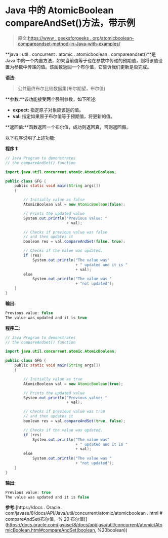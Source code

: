 # Java 中的 AtomicBoolean compareAndSet()方法，带示例

> 原文:[https://www . geeksforgeeks . org/atomicboolean-compareandset-method-in-Java-with-examples/](https://www.geeksforgeeks.org/atomicboolean-compareandset-method-in-java-with-examples/)

**java . util . concurrent . atomic . atomicboolean . compareandset()**是 Java 中的一个内置方法，如果当前值等于也在参数中传递的预期值，则将该值设置为参数中传递的值。该函数返回一个布尔值，它告诉我们更新是否完成。

**语法:**

> 公共最终布尔比较数据集(布尔期望，布尔值)

**参数:**该功能接受两个强制参数，如下所述:

*   **expect:** 指定原子对象应该是的值。
*   **val:** 指定如果原子布尔值等于预期值，将更新的值。

**返回值:**函数返回一个布尔值，成功则返回真，否则返回假。

以下程序说明了上述功能:

**程序 1:**

```java
// Java Program to demonstrates
// the compareAndSet() function

import java.util.concurrent.atomic.AtomicBoolean;

public class GFG {
    public static void main(String args[])
    {

        // Initially value as false
        AtomicBoolean val = new AtomicBoolean(false);

        // Prints the updated value
        System.out.println("Previous value: "
                           + val);

        // Checks if previous value was false
        // and then updates it
        boolean res = val.compareAndSet(false, true);

        // Checks if the value was updated.
        if (res)
            System.out.println("The value was"
                               + " updated and it is "
                               + val);
        else
            System.out.println("The value was "
                               + "not updated");
    }
}
```

**输出:**

```java
Previous value: false
The value was updated and it is true

```

**程序二:**

```java
// Java Program to demonstrates
// the compareAndSet() function

import java.util.concurrent.atomic.AtomicBoolean;

public class GFG {
    public static void main(String args[])
    {

        // Initially value as true
        AtomicBoolean val = new AtomicBoolean(true);

        // Prints the updated value
        System.out.println("Previous value: "
                           + val);

        // Checks if previous value was true
        // and then updates it
        boolean res = val.compareAndSet(true, false);

        // Checks if the value was updated.
        if (res)
            System.out.println("The value was"
                               + " updated and it is "
                               + val);
        else
            System.out.println("The value was "
                               + "not updated");
    }
}
```

**输出:**

```java
Previous value: true
The value was updated and it is false

```

**参考:**[https://docs . Oracle . com/javase/8/docs/API/Java/util/concurrent/atomic/atomicboolean . html # compareAndSet(布尔值，% 20 布尔值)](https://docs.oracle.com/javase/8/docs/api/java/util/concurrent/atomic/AtomicBoolean.html#compareAndSet(boolean, %20boolean))